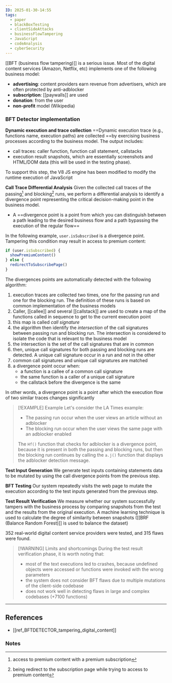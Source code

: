```yaml
---
ID: 2025-01-30-14:55
tags:
  - paper
  - blackBoxTesting
  - clientSideAttacks
  - businessFlowTampering
  - JavaScript
  - codeAnalysis
  - cyberSecurity
---
```

[[BFT (business flow tampering)]] is a serious issue. Most of the digital content services (Amazon, Netflix, etc) implements one of the following business model:
- **advertising**: content providers earn revenue from advertisers, which are often protected by anti-adblocker
- **subscription**: [[paywalls]] are used 
- **donation**: from the user
- **non-profit** model (Wikipedia)

### BFT Detector implementation

**Dynamic execution and trace collection**
==Dynamic execution trace (e.g., functions name, execution paths) are collected ==by exercising business processes according to the business model. The output includes:
- call traces: caller function, function call statement, callstacks
- execution result snapshots, which are essentially screenshots and HTML/DOM data (this will be used in the testing phase).

To support this step, the V8 JS engine has been modified to modify the runtime execution of JavaScript

**Call Trace Differential Analysis**
Given the collected call traces of the passing[^1] and blocking[^2] runs, we perform a differential analysis to identify a divergence point representing the critical decision-making point in the business model.
-  A ==divergence point is a point from which you can distinguish between a path leading to the desired business flow and a path bypassing the execution of the regular flow==

In the following example, `user.isSubscribed` is a divergence point. Tampering this condition may result in access to premium content:

```JavaScript
if (user.isSubscribed) {
  showPremiumContent()
} else {
  redirectToSubscribePage()
}
```

The divergences points are automatically detected with the following algorithm:
1. execution traces are collected two times, one for the passing run and one for the blocking run. The definition of these runs is based on common implementation of the business models
2. Caller, [[callee]] and several [[callstack]] are used to create a map of the functions called in sequence to get to the current execution point
3. this map is called *call signature*
4. the algorithm then identify the *intersection* of the call signatures between passing run and blocking run. The intersection is considered to isolate the code that is relevant to the business model
5. the intersection is the set of the call signatures that are in common
6. then, unique call signatures for both passing and blocking runs are detected. A unique call signature occur in a run and not in the other
7. common call signatures and unique call signatures are matched
8. a divergence point occur when:
	- a function is a callee of a common call signature
	- the same function is a caller of a unique call signature
	- the callstack before the divergence is the same

In other words, a divergence point is a point after which the execution flow of two similar traces changes significantly

> [!EXAMPLE] Example
> Let's consider the LA Times example:
> - The passing run occur when the user views an article without an adblocker
> - The blocking run occur when the user views the same page with an adblocker enabled
> 
> The `Hf()` function that checks for adblocker is a divergence point, because it is present in both the passing and blocking runs, but then the blocking run continues by calling the `a.j()` function that displays the adblocker detection message.

**Test Input Generation**
We generate test inputs containing statements data to be mutated by using the call divergence points from the previous step.

**BFT Testing**
Our system repeatedly visits the web page to mutate the execution according to the test inputs generated from the previous step.

**Test Result Verification**
We measure whether our system successfully tampers with the business process by comparing snapshots from the test and the results from the original execution. A machine learning technique is used to calculate the degree of similarity between snapshots ([[BRF (Balance Random Forest)]] is used to balance the dataset)

352 real-world digital content service providers were tested, and 315 flaws were found.


> [!WARNING] Limits and shortcomings
> During the test result verification phase, it is worth noting that:
> - most of the text executions led to crashes, because undefined objects were accessed or functions were invoked with the wrong parameters
> - the system does not consider BFT flaws due to multiple mutations of the client-side codebase
> - does not work well in detecting flaws in large and complex codebases (+7100 functions)

---
## References
- [[ref_BFTDETECTOR_tampering_digital_content]]

### Notes
[^1]: access to premium content with a premium subscription
[^2]: being redirect to the subscription page while trying to access to premium content
